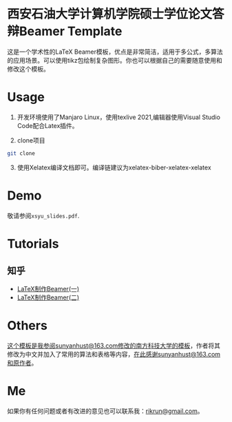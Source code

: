 # 西安石油大学计算机学院硕士学位论文答辩Beamer Template

这是一个学术性的LaTeX Beamer模板，优点是非常简洁，适用于多公式，多算法的应用场景。可以使用tikz包绘制复杂图形。你也可以根据自己的需要随意使用和修改这个模板。

# Usage

1. 开发环境使用了Manjaro Linux，使用texlive 2021,编辑器使用Visual Studio Code配合Latex插件。

2. clone项目
```bash
git clone 
```
3. 使用Xelatex编译文档即可。编译链建议为xelatex-biber-xelatex-xelatex

# Demo

敬请参阅`xsyu_slides.pdf`.

# Tutorials

## 知乎

- [LaTeX制作Beamer(一)](https://zhuanlan.zhihu.com/p/36868831)
- [LaTeX制作Beamer(二)](https://zhuanlan.zhihu.com/p/39177705)

# Others

这个模板是我参阅sunyanhust@163.com修改的南方科技大学的模板，作者将其修改为中文并加入了常用的算法和表格等内容，在此感谢sunyanhust@163.com和原作者。

# Me

如果你有任何问题或者有改进的意见也可以联系我：rikrun@gmail.com。

